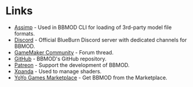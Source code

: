 # Links
* [Assimp](https://github.com/assimp/assimp) - Used in BBMOD CLI for loading of 3rd-party model file formats.
* [Discord](https://discord.gg/ep2BGPm) - Official BlueBurn Discord server with dedicated channels for BBMOD.
* [GameMaker Community](https://forum.yoyogames.com/index.php?threads/60628) - Forum thread.
* [GitHub](https://github.com/blueburn-cz/BBMOD) - BBMOD's GitHub repository.
* [Patreon](https://www.patreon.com/blueburn) - Support the development of BBMOD.
* [Xpanda](https://github.com/GameMakerDiscord/Xpanda) - Used to manage shaders.
* [YoYo Games Marketplace](https://marketplace.yoyogames.com/assets/10210/bbmod-3) - Get BBMOD from the Marketplace.

